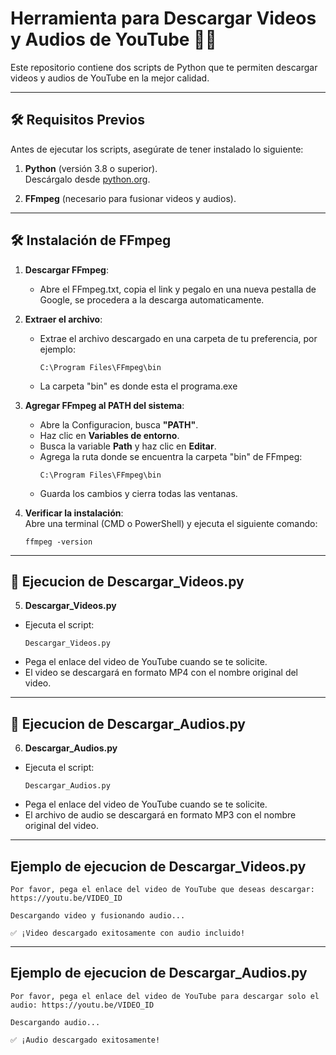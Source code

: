 # Herramienta para Descargar Videos y Audios de YouTube 🎥🎶

Este repositorio contiene dos scripts de Python que te permiten descargar videos y audios de YouTube en la mejor calidad.  

-------------------------------------------------------------------------------------------------------------------------

## 🛠️ **Requisitos Previos**

Antes de ejecutar los scripts, asegúrate de tener instalado lo siguiente:

1. **Python** (versión 3.8 o superior).  
   Descárgalo desde [python.org](https://www.python.org/).

2. **FFmpeg** (necesario para fusionar videos y audios).  

-------------------------------------------------------------------------------------------------------------------------

## 🛠️ **Instalación de FFmpeg**

1. **Descargar FFmpeg**:  
   - Abre el FFmpeg.txt, copia el link y pegalo en una nueva pestalla de Google, se procedera a la descarga automaticamente.

2. **Extraer el archivo**:  
   - Extrae el archivo descargado en una carpeta de tu preferencia, por ejemplo:
     ```text
     C:\Program Files\FFmpeg\bin
     ```
   - La carpeta "bin" es donde esta el programa.exe

3. **Agregar FFmpeg al PATH del sistema**:  
   - Abre la Configuracion, busca **"PATH"**.  
   - Haz clic en **Variables de entorno**.  
   - Busca la variable **Path** y haz clic en **Editar**.  
   - Agrega la ruta donde se encuentra la carpeta "bin" de FFmpeg:  
     ```text
     C:\Program Files\FFmpeg\bin
     ```
   - Guarda los cambios y cierra todas las ventanas.

4. **Verificar la instalación**:  
   Abre una terminal (CMD o PowerShell) y ejecuta el siguiente comando:  
   ```text
   ffmpeg -version
   ```
   
-------------------------------------------------------------------------------------------------------------------------

## 🚀 **Ejecucion de Descargar_Videos.py**

5. **Descargar_Videos.py**
  - Ejecuta el script:
    ```text
    Descargar_Videos.py
    ```
  - Pega el enlace del video de YouTube cuando se te solicite.
  - El video se descargará en formato MP4 con el nombre original del video.

-------------------------------------------------------------------------------------------------------------------------

## 🚀 **Ejecucion de Descargar_Audios.py**

6. **Descargar_Audios.py**
  - Ejecuta el script:
    ```text
    Descargar_Audios.py
    ```
  - Pega el enlace del video de YouTube cuando se te solicite.
  - El archivo de audio se descargará en formato MP3 con el nombre original del video.

-------------------------------------------------------------------------------------------------------------------------

##  **Ejemplo de ejecucion de Descargar_Videos.py**

  ```text
  Por favor, pega el enlace del video de YouTube que deseas descargar: https://youtu.be/VIDEO_ID

  Descargando video y fusionando audio...

  ✅ ¡Video descargado exitosamente con audio incluido!

  ```


-------------------------------------------------------------------------------------------------------------------------

##  **Ejemplo de ejecucion de Descargar_Audios.py**

  ```text
  Por favor, pega el enlace del video de YouTube para descargar solo el audio: https://youtu.be/VIDEO_ID
  
  Descargando audio...
  
  ✅ ¡Audio descargado exitosamente!
  ```

